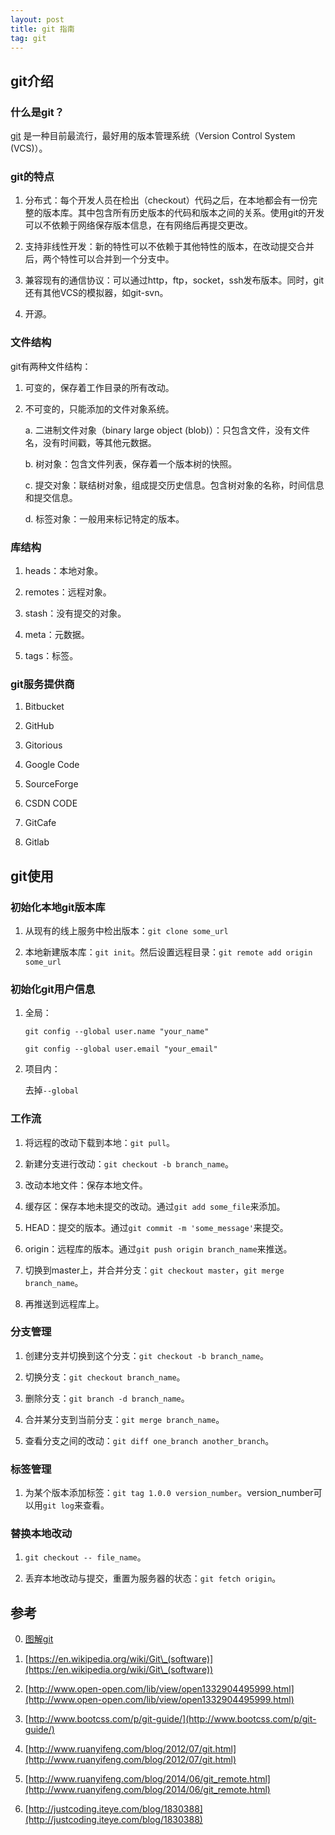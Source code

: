 ```yaml
---
layout: post
title: git 指南
tag: git
---
```


## git介绍

### 什么是git？

[git](http://www.git-scm.com/) 是一种目前最流行，最好用的版本管理系统（Version Control System (VCS)）。

### git的特点

1. 分布式：每个开发人员在检出（checkout）代码之后，在本地都会有一份完整的版本库。其中包含所有历史版本的代码和版本之间的关系。使用git的开发可以不依赖于网络保存版本信息，在有网络后再提交更改。

2. 支持非线性开发：新的特性可以不依赖于其他特性的版本，在改动提交合并后，两个特性可以合并到一个分支中。

3. 兼容现有的通信协议：可以通过http，ftp，socket，ssh发布版本。同时，git还有其他VCS的模拟器，如git-svn。

4. 开源。

### 文件结构

git有两种文件结构：

1. 可变的，保存着工作目录的所有改动。

2. 不可变的，只能添加的文件对象系统。

    a. 二进制文件对象（binary large object (blob)）：只包含文件，没有文件名，没有时间戳，等其他元数据。

    b. 树对象：包含文件列表，保存着一个版本树的快照。

    c. 提交对象：联结树对象，组成提交历史信息。包含树对象的名称，时间信息和提交信息。

    d. 标签对象：一般用来标记特定的版本。

### 库结构

1. heads：本地对象。

2. remotes：远程对象。

3. stash：没有提交的对象。

4. meta：元数据。

5. tags：标签。

### git服务提供商

1. Bitbucket

2. GitHub

3. Gitorious

4. Google Code

5. SourceForge

6. CSDN CODE

7. GitCafe

8. Gitlab

## git使用

### 初始化本地git版本库

1. 从现有的线上服务中检出版本：`git clone some_url`

2. 本地新建版本库：`git init`。然后设置远程目录：`git remote add origin some_url`

### 初始化git用户信息

1. 全局：

    `git config --global user.name "your_name"`

    `git config --global user.email "your_email"`

2. 项目内：

    去掉`--global`

### 工作流

1. 将远程的改动下载到本地：`git pull`。

2. 新建分支进行改动：`git checkout -b branch_name`。

3. 改动本地文件：保存本地文件。

4. 缓存区：保存本地未提交的改动。通过`git add some_file`来添加。

5. HEAD：提交的版本。通过`git commit -m 'some_message'`来提交。

6. origin：远程库的版本。通过`git push origin branch_name`来推送。

7. 切换到master上，并合并分支：`git checkout master`，`git merge branch_name`。

8. 再推送到远程库上。

### 分支管理

1. 创建分支并切换到这个分支：`git checkout -b branch_name`。

2. 切换分支：`git checkout branch_name`。

3. 删除分支：`git branch -d branch_name`。

4. 合并某分支到当前分支：`git merge branch_name`。

5. 查看分支之间的改动：`git diff one_branch another_branch`。

### 标签管理

1. 为某个版本添加标签：`git tag 1.0.0 version_number`。version_number可以用`git log`来查看。

### 替换本地改动

1. `git checkout -- file_name`。

2. 丢弃本地改动与提交，重置为服务器的状态：`git fetch origin`。

## 参考

0. [图解git](http://marklodato.github.io/visual-git-guide/index-zh-cn.html)

1. [https://en.wikipedia.org/wiki/Git\_(software)](https://en.wikipedia.org/wiki/Git\_(software))

2. [http://www.open-open.com/lib/view/open1332904495999.html](http://www.open-open.com/lib/view/open1332904495999.html)

3. [http://www.bootcss.com/p/git-guide/](http://www.bootcss.com/p/git-guide/)

4. [http://www.ruanyifeng.com/blog/2012/07/git.html](http://www.ruanyifeng.com/blog/2012/07/git.html)

5. [http://www.ruanyifeng.com/blog/2014/06/git_remote.html](http://www.ruanyifeng.com/blog/2014/06/git_remote.html)

6. [http://justcoding.iteye.com/blog/1830388](http://justcoding.iteye.com/blog/1830388)
